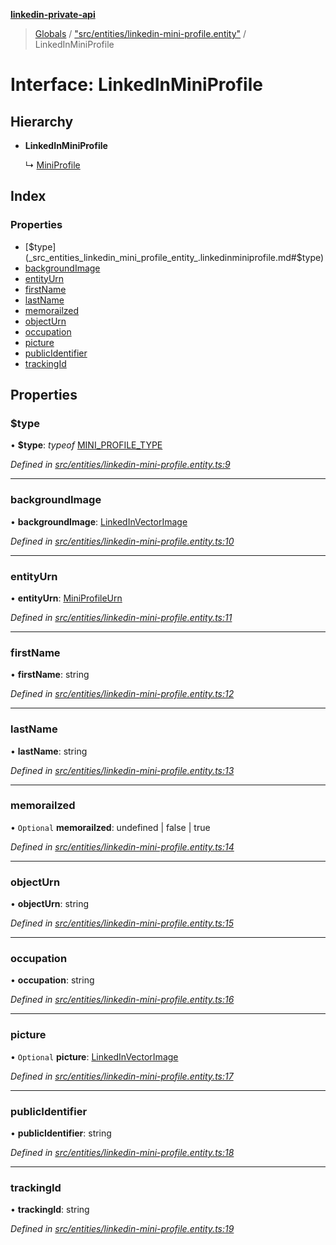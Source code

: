 **[linkedin-private-api](../README.md)**

> [Globals](../globals.md) / ["src/entities/linkedin-mini-profile.entity"](../modules/_src_entities_linkedin_mini_profile_entity_.md) / LinkedInMiniProfile

# Interface: LinkedInMiniProfile

## Hierarchy

* **LinkedInMiniProfile**

  ↳ [MiniProfile](_src_entities_mini_profile_entity_.miniprofile.md)

## Index

### Properties

* [$type](_src_entities_linkedin_mini_profile_entity_.linkedinminiprofile.md#$type)
* [backgroundImage](_src_entities_linkedin_mini_profile_entity_.linkedinminiprofile.md#backgroundimage)
* [entityUrn](_src_entities_linkedin_mini_profile_entity_.linkedinminiprofile.md#entityurn)
* [firstName](_src_entities_linkedin_mini_profile_entity_.linkedinminiprofile.md#firstname)
* [lastName](_src_entities_linkedin_mini_profile_entity_.linkedinminiprofile.md#lastname)
* [memorailzed](_src_entities_linkedin_mini_profile_entity_.linkedinminiprofile.md#memorailzed)
* [objectUrn](_src_entities_linkedin_mini_profile_entity_.linkedinminiprofile.md#objecturn)
* [occupation](_src_entities_linkedin_mini_profile_entity_.linkedinminiprofile.md#occupation)
* [picture](_src_entities_linkedin_mini_profile_entity_.linkedinminiprofile.md#picture)
* [publicIdentifier](_src_entities_linkedin_mini_profile_entity_.linkedinminiprofile.md#publicidentifier)
* [trackingId](_src_entities_linkedin_mini_profile_entity_.linkedinminiprofile.md#trackingid)

## Properties

### $type

•  **$type**: *typeof* [MINI\_PROFILE\_TYPE](../modules/_src_entities_linkedin_mini_profile_entity_.md#mini_profile_type)

*Defined in [src/entities/linkedin-mini-profile.entity.ts:9](https://github.com/dmitriy-qua/linkedin-private-api/blob/0548fcd/src/entities/linkedin-mini-profile.entity.ts#L9)*

___

### backgroundImage

•  **backgroundImage**: [LinkedInVectorImage](_src_entities_linkedin_vector_image_entity_.linkedinvectorimage.md)

*Defined in [src/entities/linkedin-mini-profile.entity.ts:10](https://github.com/dmitriy-qua/linkedin-private-api/blob/0548fcd/src/entities/linkedin-mini-profile.entity.ts#L10)*

___

### entityUrn

•  **entityUrn**: [MiniProfileUrn](../modules/_src_entities_linkedin_mini_profile_entity_.md#miniprofileurn)

*Defined in [src/entities/linkedin-mini-profile.entity.ts:11](https://github.com/dmitriy-qua/linkedin-private-api/blob/0548fcd/src/entities/linkedin-mini-profile.entity.ts#L11)*

___

### firstName

•  **firstName**: string

*Defined in [src/entities/linkedin-mini-profile.entity.ts:12](https://github.com/dmitriy-qua/linkedin-private-api/blob/0548fcd/src/entities/linkedin-mini-profile.entity.ts#L12)*

___

### lastName

•  **lastName**: string

*Defined in [src/entities/linkedin-mini-profile.entity.ts:13](https://github.com/dmitriy-qua/linkedin-private-api/blob/0548fcd/src/entities/linkedin-mini-profile.entity.ts#L13)*

___

### memorailzed

• `Optional` **memorailzed**: undefined \| false \| true

*Defined in [src/entities/linkedin-mini-profile.entity.ts:14](https://github.com/dmitriy-qua/linkedin-private-api/blob/0548fcd/src/entities/linkedin-mini-profile.entity.ts#L14)*

___

### objectUrn

•  **objectUrn**: string

*Defined in [src/entities/linkedin-mini-profile.entity.ts:15](https://github.com/dmitriy-qua/linkedin-private-api/blob/0548fcd/src/entities/linkedin-mini-profile.entity.ts#L15)*

___

### occupation

•  **occupation**: string

*Defined in [src/entities/linkedin-mini-profile.entity.ts:16](https://github.com/dmitriy-qua/linkedin-private-api/blob/0548fcd/src/entities/linkedin-mini-profile.entity.ts#L16)*

___

### picture

• `Optional` **picture**: [LinkedInVectorImage](_src_entities_linkedin_vector_image_entity_.linkedinvectorimage.md)

*Defined in [src/entities/linkedin-mini-profile.entity.ts:17](https://github.com/dmitriy-qua/linkedin-private-api/blob/0548fcd/src/entities/linkedin-mini-profile.entity.ts#L17)*

___

### publicIdentifier

•  **publicIdentifier**: string

*Defined in [src/entities/linkedin-mini-profile.entity.ts:18](https://github.com/dmitriy-qua/linkedin-private-api/blob/0548fcd/src/entities/linkedin-mini-profile.entity.ts#L18)*

___

### trackingId

•  **trackingId**: string

*Defined in [src/entities/linkedin-mini-profile.entity.ts:19](https://github.com/dmitriy-qua/linkedin-private-api/blob/0548fcd/src/entities/linkedin-mini-profile.entity.ts#L19)*
